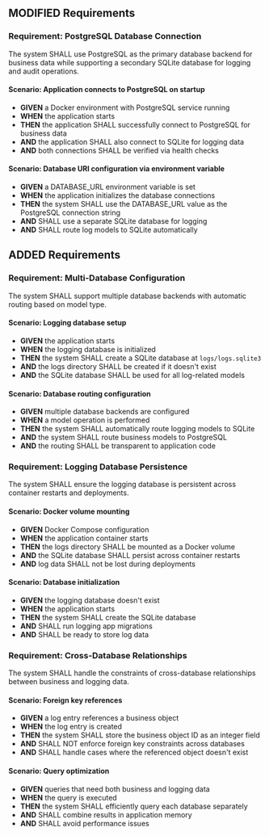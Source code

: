 ## MODIFIED Requirements
### Requirement: PostgreSQL Database Connection
The system SHALL use PostgreSQL as the primary database backend for business data while supporting a secondary SQLite database for logging and audit operations.

#### Scenario: Application connects to PostgreSQL on startup
- **GIVEN** a Docker environment with PostgreSQL service running
- **WHEN** the application starts
- **THEN** the application SHALL successfully connect to PostgreSQL for business data
- **AND** the application SHALL also connect to SQLite for logging data
- **AND** both connections SHALL be verified via health checks

#### Scenario: Database URI configuration via environment variable
- **GIVEN** a DATABASE_URL environment variable is set
- **WHEN** the application initializes the database connections
- **THEN** the system SHALL use the DATABASE_URL value as the PostgreSQL connection string
- **AND** SHALL use a separate SQLite database for logging
- **AND** SHALL route log models to SQLite automatically

## ADDED Requirements
### Requirement: Multi-Database Configuration
The system SHALL support multiple database backends with automatic routing based on model type.

#### Scenario: Logging database setup
- **GIVEN** the application starts
- **WHEN** the logging database is initialized
- **THEN** the system SHALL create a SQLite database at `logs/logs.sqlite3`
- **AND** the logs directory SHALL be created if it doesn't exist
- **AND** the SQLite database SHALL be used for all log-related models

#### Scenario: Database routing configuration
- **GIVEN** multiple database backends are configured
- **WHEN** a model operation is performed
- **THEN** the system SHALL automatically route logging models to SQLite
- **AND** the system SHALL route business models to PostgreSQL
- **AND** the routing SHALL be transparent to application code

### Requirement: Logging Database Persistence
The system SHALL ensure the logging database is persistent across container restarts and deployments.

#### Scenario: Docker volume mounting
- **GIVEN** Docker Compose configuration
- **WHEN** the application container starts
- **THEN** the logs directory SHALL be mounted as a Docker volume
- **AND** the SQLite database SHALL persist across container restarts
- **AND** log data SHALL not be lost during deployments

#### Scenario: Database initialization
- **GIVEN** the logging database doesn't exist
- **WHEN** the application starts
- **THEN** the system SHALL create the SQLite database
- **AND** SHALL run logging app migrations
- **AND** SHALL be ready to store log data

### Requirement: Cross-Database Relationships
The system SHALL handle the constraints of cross-database relationships between business and logging data.

#### Scenario: Foreign key references
- **GIVEN** a log entry references a business object
- **WHEN** the log entry is created
- **THEN** the system SHALL store the business object ID as an integer field
- **AND** SHALL NOT enforce foreign key constraints across databases
- **AND** SHALL handle cases where the referenced object doesn't exist

#### Scenario: Query optimization
- **GIVEN** queries that need both business and logging data
- **WHEN** the query is executed
- **THEN** the system SHALL efficiently query each database separately
- **AND** SHALL combine results in application memory
- **AND** SHALL avoid performance issues
